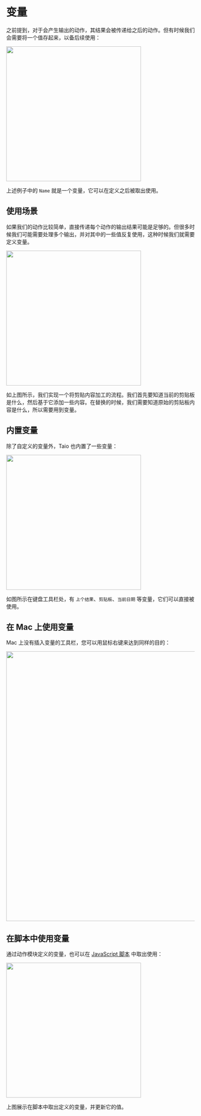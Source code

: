 # 变量

之前提到，对于会产生输出的动作，其结果会被传递给之后的动作。但有时候我们会需要将一个值存起来，以备后续使用：

<img src="../bo/actions/assets/IMG_4.png" width="360" />

上述例子中的 `Name` 就是一个变量，它可以在定义之后被取出使用。

## 使用场景

如果我们的动作比较简单，直接传递每个动作的输出结果可能是足够的。但很多时候我们可能需要处理多个输出，并对其中的一些值反复使用，这种时候我们就需要定义变量。

<img src="../bo/actions/assets/IMG_6.png" width="360" />

如上图所示，我们实现一个将剪贴内容加工的流程。我们首先要知道当前的剪贴板是什么，然后基于它添加一些内容。在替换的时候，我们需要知道原始的剪贴板内容是什么，所以需要用到变量。

## 内置变量

除了自定义的变量外，Taio 也内置了一些变量：

<img src="../bo/actions/assets/IMG_5.png" width="360" />

如图所示在键盘工具栏处，有 `上个结果`、`剪贴板`、`当前日期` 等变量，它们可以直接被使用。

## 在 Mac 上使用变量

Mac 上没有插入变量的工具栏，您可以用鼠标右键来达到同样的目的：

<img src="../bo/actions/assets/IMG_8.png" width="720" />

## 在脚本中使用变量

通过动作模块定义的变量，也可以在 [JavaScript 脚本](bo/actions/scripting.md) 中取出使用：

<img src="../bo/actions/assets/IMG_7.png" width="360" />

上图展示在脚本中取出定义的变量，并更新它的值。